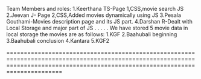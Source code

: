 Team Members and roles:
1.Keerthana TS-Page 1,CSS,movie search JS
2.Jeevan J- Page 2,CSS,Added movies dynamically using JS
3.Pesala Gouthami-Movies description page and its JS part.
4.Darshan R-Dealt with Local Storage and major part of JS
.
.
.
.
.
We have stored 5 movie data in local storage the movies are as follows:
1.KGF
2.Baahubali beginning
3.Baahubali conclusion
4.Kantara
5.KGF2

==================================================================================================================================================================================
